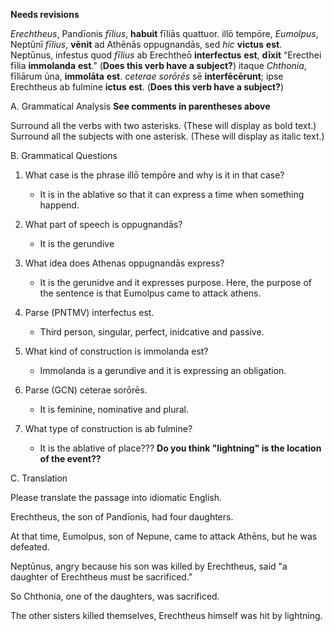 **Needs revisions**



*Erechtheus*, Pandīonis *fīlius*, **habuit** fīliās quattuor.
illō tempōre, *Eumolpus*, Neptūnī *fīlius*, **vēnit** ad Athēnās oppugnandās, sed *hic* **victus** **est**.
Neptūnus, infestus quod *fīlius* ab Erechtheō **interfectus** **est**, **dīxit**
“Erecthei fīlia **immolanda** **est**.”  (**Does this verb have a subject?**)
itaque *Chthonia*, fīliārum ūna, **immolāta** **est**.
*ceterae* *sorōrēs* sē **interfēcērunt**; ipse Erechtheus ab fulmine **ictus** **est**.  (**Does this verb have a subject?**)

A. Grammatical Analysis **See comments in parentheses above**

Surround all the verbs with two asterisks. (These will display as bold text.) Surround all the subjects with one asterisk. (These will display as italic text.)

B. Grammatical Questions

1. What case is the phrase illō tempōre and why is it in that case?
    - It is in the ablative so that it can express a time when something happend.

2. What part of speech is oppugnandās?
    - It is the gerundive

3. What idea does Athenas oppugnandās express?
    - It is the gerunidve and it expresses purpose. Here, the purpose of the sentence is that Eumolpus came to attack athens.

4. Parse (PNTMV) interfectus est.
    - Third person, singular, perfect, inidcative and passive.

5. What kind of construction is immolanda est?
    - Immolanda is a gerundive and it is expressing an obligation.

6. Parse (GCN) ceterae sorōrēs.
      - It is feminine, nominative and plural.

7. What type of construction is ab fulmine?
    - It is the ablative of place??? **Do you think "lightning" is the location of the event??**


C. Translation

Please translate the passage into idiomatic English.

Erechtheus, the son of Pandīonis, had four daughters.

At that time, Eumolpus, son of Nepune, came to attack Athēns, but he was defeated.

Neptūnus, angry because his son was killed by Erechtheus, said "a daughter of Erechtheus must be sacrificed."

So Chthonia, one of the daughters, was sacrificed.

The other sisters killed themselves, Erechtheus himself was hit by lightning.
